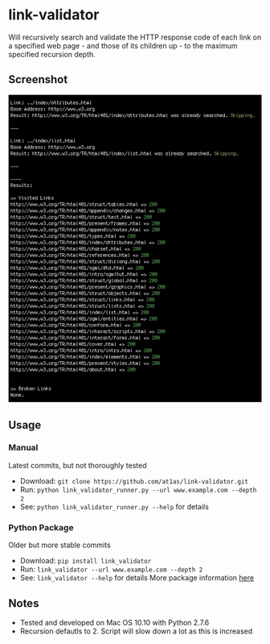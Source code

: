 link-validator
==============

Will recursively search and validate the HTTP response code of each link on a specified web page - and those of its children up - to the maximum specified recursion depth.

## Screenshot

![screenshot](https://github.com/at1as/at1as.github.io/blob/master/github_repo_assets/link-validate1.jpg)

## Usage

### Manual
Latest commits, but not thoroughly tested
* Download: `git clone https://github.com/at1as/link-validator.git`
* Run: `python link_validator_runner.py --url www.example.com --depth 2`
* See: `python link_validator_runner.py --help` for details

### Python Package
Older but more stable commits
* Download: `pip install link_validator`
* Run: `link_validator --url www.example.com --depth 2`
* See: `link_validator --help` for details
More package information [here](https://pypi.python.org/pypi/link_validator/0.2.3)

## Notes
* Tested and developed on Mac OS 10.10 with Python 2.7.6
* Recursion defautls to 2. Script will slow down a lot as this is increased


